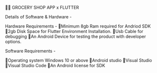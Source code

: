 🥑📱 GROCERY SHOP APP x FLUTTER

Details of Software & Hardware -

Hardware Requirements -
Minimum 8gb Ram required for Andriod SDK
2gb Disk Space for Flutter Environment Installation.
Usb Cable for debugging
An Android Device for testing the product with developer options.


Software Requirements -

Operating system Windows 10 or above
Android studio
Visual Studio
Visual Studio Code
An Android license for SDK


